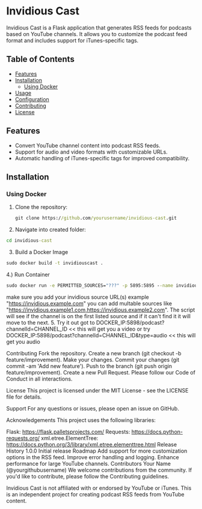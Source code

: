 # Invidious Cast

Invidious Cast is a Flask application that generates RSS feeds for podcasts based on YouTube channels. It allows you to customize the podcast feed format and includes support for iTunes-specific tags.

## Table of Contents

- [Features](#features)
- [Installation](#installation)
  - [Using Docker](#using-docker)
- [Usage](#usage)
- [Configuration](#configuration)
- [Contributing](#contributing)
- [License](#license)

## Features

- Convert YouTube channel content into podcast RSS feeds.
- Support for audio and video formats with customizable URLs.
- Automatic handling of iTunes-specific tags for improved compatibility.

## Installation

### Using Docker

1. Clone the repository:
   ```cmd
   git clone https://github.com/yourusername/invidious-cast.git
   ```
2. Navigate into created folder:
  ```cmd
  cd invidious-cast
  ```
3. Build a Docker Image
  ```cmd
  sudo docker build -t invidiouscast .
  ```
4.) Run Container 
  ```cmd
  sudo docker run -e PERMITTED_SOURCES="???" -p 5895:5895 --name invidiouscast invidiouscast
```
   make sure you add your invidious source URL(s) example "https://invidious.example.com" you can add multable sources like "https://invidious.example1.com,https://invidious.example2.com". The script will see if the channel is on the first listed source and if it can't find it it will move to the next.
5. Try it out
got to DOCKER_IP:5898/podcast?channelId=CHANNEL_ID << this will get you a video 
or try DOCKER_IP:5898/podcast?channelId=CHANNEL_ID&type=audio << this will get you audio 



Contributing
Fork the repository.
Create a new branch (git checkout -b feature/improvement).
Make your changes.
Commit your changes (git commit -am 'Add new feature').
Push to the branch (git push origin feature/improvement).
Create a new Pull Request.
Please follow our Code of Conduct in all interactions.

License
This project is licensed under the MIT License - see the LICENSE file for details.

Support
For any questions or issues, please open an issue on GitHub.

Acknowledgements
This project uses the following libraries:

Flask: https://flask.palletsprojects.com/
Requests: https://docs.python-requests.org/
xml.etree.ElementTree: https://docs.python.org/3/library/xml.etree.elementtree.html
Release History
1.0.0
Initial release
Roadmap
Add support for more customization options in the RSS feed.
Improve error handling and logging.
Enhance performance for large YouTube channels.
Contributors
Your Name (@yourgithubusername)
We welcome contributions from the community. If you'd like to contribute, please follow the Contributing guidelines.

Invidious Cast is not affiliated with or endorsed by YouTube or iTunes. This is an independent project for creating podcast RSS feeds from YouTube content.
